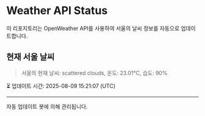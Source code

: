 
# Weather API Status

이 리포지토리는 OpenWeather API를 사용하여 서울의 날씨 정보를 자동으로 업데이트합니다.

## 현재 서울 날씨
> 서울의 현재 날씨: scattered clouds, 온도: 23.01°C, 습도: 90%

⏳ 업데이트 시간: 2025-08-09 15:21:07 (UTC)

---
자동 업데이트 봇에 의해 관리됩니다.
